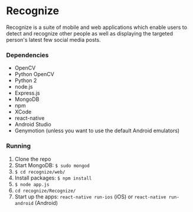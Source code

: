 # Recognize

Recognize is a suite of mobile and web applications which enable users to detect and recognize other people as well as displaying the targeted person's latest few social media posts.

### Dependencies

* OpenCV
* Python OpenCV
* Python 2
* node.js
* Express.js
* MongoDB
* npm
* XCode
* react-native
* Android Studio
* Genymotion (unless you want to use the default Android emulators)

### Running

1. Clone the repo
2. Start MongoDB: `$ sudo mongod`
3. `$ cd recognize/web/`
4. Install packages: `$ npm install`
5. `$ node app.js`
6. `cd recognize/Recognize/`
7. Start up the apps: `react-native run-ios` (iOS) or `react-native run-android` (Android)

